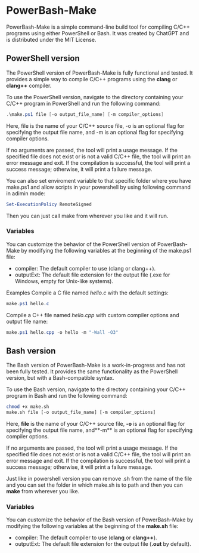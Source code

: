 # PowerBash-Make
PowerBash-Make is a simple command-line build tool for compiling C/C++ programs using either PowerShell or Bash. It was created by ChatGPT and is distributed under the MIT License.

## PowerShell version
The PowerShell version of PowerBash-Make is fully functional and tested. It provides a simple way to compile C/C++ programs using the **clang** or **clang++** compiler.

To use the PowerShell version, navigate to the directory containing your C/C++ program in PowerShell and run the following command:

```PowerShell
.\make.ps1 file [-o output_file_name] [-m compiler_options]
```
Here, file is the name of your C/C++ source file, -o is an optional flag for specifying the output file name, and -m is an optional flag for specifying compiler options.

If no arguments are passed, the tool will print a usage message. If the specified file does not exist or is not a valid C/C++ file, the tool will print an error message and exit. If the compilation is successful, the tool will print a success message; otherwise, it will print a failure message.

You can also set enviroment variable to that specific folder where you have make.ps1 and allow scripts in your powershell by using following command in adimin mode:

```powershell
Set-ExecutionPolicy RemoteSigned
```
Then you can just call make from wherever you like and it will run.

### Variables
You can customize the behavior of the PowerShell version of PowerBash-Make by modifying the following variables at the beginning of the make.ps1 file:

* compiler: The default compiler to use (clang or clang++).
* outputExt: The default file extension for the output file (.exe for Windows, empty for Unix-like systems).

Examples
Compile a C file named _hello.c_ with the default settings:

```powershell
make.ps1 hello.c
```
Compile a C++ file named _hello.cpp_ with custom compiler options and output file name:

```powershell
make.ps1 hello.cpp -o hello -m "-Wall -O3"
```
## Bash version
The Bash version of PowerBash-Make is a work-in-progress and has not been fully tested. It provides the same functionality as the PowerShell version, but with a Bash-compatible syntax.

To use the Bash version, navigate to the directory containing your C/C++ program in Bash and run the following command:

```bash
chmod +x make.sh
make.sh file [-o output_file_name] [-m compiler_options]
```
Here, **file** is the name of your C/C++ source file, **-o** is an optional flag for specifying the output file name, and**-m** is an optional flag for specifying compiler options.

If no arguments are passed, the tool will print a usage message. If the specified file does not exist or is not a valid C/C++ file, the tool will print an error message and exit. If the compilation is successful, the tool will print a success message; otherwise, it will print a failure message.

Just like in powershell version you can remove .sh from the name of the file and you can set the folder in which make.sh is to path and then you can **make** from wherever you like.

### Variables
You can customize the behavior of the Bash version of PowerBash-Make by modifying the following variables at the beginning of the **make.sh** file:

* compiler: The default compiler to use (**clang** or **clang++**).
* outputExt: The default file extension for the output file (**.out** by default).

